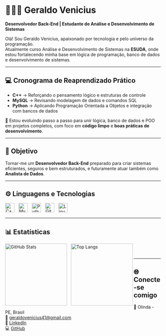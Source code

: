 # 👨🏻‍💻 Geraldo Venicius

**Desenvolvedor Back-End | Estudante de Análise e Desenvolvimento de Sistemas**

Olá! Sou Geraldo Venicius, apaixonado por tecnologia e pelo universo da programação.  
Atualmente curso Análise e Desenvolvimento de Sistemas na **ESUDA**, onde estou fortalecendo minha base em lógica de programação, banco de dados e desenvolvimento de sistemas.

---

## 💻 Cronograma de Reaprendizado Prático

- **C++** → Reforçando o pensamento lógico e estruturas de controle  
- **MySQL** → Revisando modelagem de dados e comandos SQL  
- **Python** → Aplicando Programação Orientada a Objetos e integração com bancos de dados  

🚀 Estou evoluindo passo a passo para unir lógica, banco de dados e POO em projetos completos, com foco em **código limpo** e **boas práticas de desenvolvimento**.

---

## 🎯 Objetivo

Tornar-me um **Desenvolvedor Back-End** preparado para criar sistemas eficientes, seguros e bem estruturados, e futuramente atuar também como **Analista de Dados**.

---

## ⚙️ Linguagens e Tecnologias

<img align="left" alt="C++" title="C++" width="30px" style="padding-right:10px;" src="https://cdn.jsdelivr.net/gh/devicons/devicon/icons/cplusplus/cplusplus-original.svg" /> 
<img align="left" alt="MySQL" title="MySQL" width="30px" style="padding-right:10px;" src="https://cdn.jsdelivr.net/gh/devicons/devicon/icons/mysql/mysql-original.svg" /> 
<img align="left" alt="Python" title="Python" width="30px" style="padding-right:10px;" src="https://cdn.jsdelivr.net/gh/devicons/devicon/icons/python/python-original.svg" /> 
<img align="left" alt="Git" title="Git" width="30px" style="padding-right:10px;" src="https://cdn.jsdelivr.net/gh/devicons/devicon/icons/git/git-original.svg" /> 
<img align="left" alt="Linux" title="Linux" width="30px" style="padding-right:10px;" src="https://cdn.jsdelivr.net/gh/devicons/devicon/icons/linux/linux-original.svg" />

<br/><br/>

---

## 📊 Estatísticas

<p>
  <img align="left" alt="GitHub Stats" height="200" style="padding-right:10px;" src="https://github-readme-stats.vercel.app/api?username=vinicius42994&show_icons=true&theme=tokyonight&include_all_commits=true&locale=pt-br" /> 
  <img align="left" alt="Top Langs" height="200" src="https://github-readme-stats.vercel.app/api/top-langs/?username=vinicius42994&theme=tokyonight&layout=compact&custom_title=Tecnologias&langs_count=8" />
</p>

<br/><br/>

---

## 🌐 Conecte-se comigo

📍 Olinda - PE, Brasil  
📧 [geraldovenicius41@gmail.com](mailto:geraldovenicius41@gmail.com)  
💼 [LinkedIn](https://www.linkedin.com/in/geraldo-venicius-5aba33340/)  
💻 [GitHub](https://github.com/vinicius42994)
